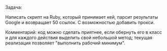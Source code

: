 Задача:

Написать скрипт на Ruby, который принимает кей, 
парсит результаты Google и возвращает 50 ссылок. 
С возможностью добавить прокси.

Комментарий: код можно сделать приятнее, если обернуть
его в класс и для каждого действия выделить свой небольшой
метод; текущая реализация позволяет "выполнить рабочий минимум".
